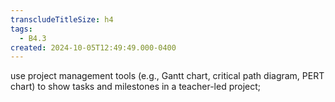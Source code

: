 ```yaml
---
transcludeTitleSize: h4
tags:
  - B4.3
created: 2024-10-05T12:49:49.000-0400
---
```

use project management tools (e.g., Gantt chart, critical path diagram, PERT chart) to show tasks and milestones in a teacher-led project;
